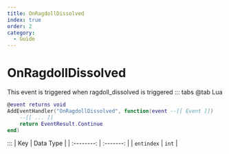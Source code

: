```yaml
---
title: OnRagdollDissolved
index: true
order: 2
category:
  - Guide
---
```


# OnRagdollDissolved
This event is triggered when ragdoll_dissolved is triggered
::: tabs
@tab Lua
```lua
@event returns void
AddEventHandler("OnRagdollDissolved", function(event --[[ Event ]])
    --[[ ... ]]
    return EventResult.Continue
end)
```

:::
|     Key    | Data Type |
| :--------: | :-------: |
| `entindex` |   `int`   |